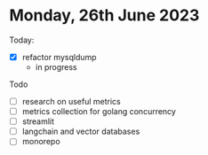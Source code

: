 # Monday, 26th June 2023

Today:
- [x] refactor mysqldump
	- in progress

Todo
- [ ] research on useful metrics
- [ ] metrics collection for golang concurrency
- [ ] streamlit
- [ ] langchain and vector databases
- [ ] monorepo

